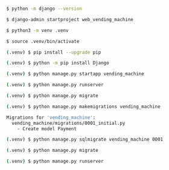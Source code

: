 
```bash
$ python -m django --version
```

```bash
$ django-admin startproject web_vending_machine
```

```bash
$ python3 -m venv .venv
```

```bash
$ source .venv/bin/activate
```

```bash
(.venv) $ pip install --upgrade pip
```


```bash
(.venv) $ python -m pip install Django
```

```bash
(.venv) $ python manage.py startapp vending_machine
```


```bash
(.venv) $ python manage.py runserver
```


```bash
(.venv) $ python manage.py migrate
```

```bash
(.venv) $ python manage.py makemigrations vending_machine
```

```bash
Migrations for 'vending_machine':
  vending_machine/migrations/0001_initial.py
    - Create model Payment
```

```bash
(.venv) $ python manage.py sqlmigrate vending_machine 0001
```

```bash
(.venv) $ python manage.py migrate
```

```bash
(.venv) $ python manage.py runserver
```

